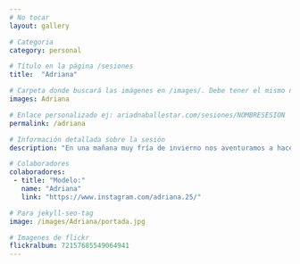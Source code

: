 ```yaml
---
# No tocar
layout: gallery

# Categoria
category: personal

# Título en la página /sesiones
title:  "Adriana"

# Carpeta donde buscará las imágenes en /images/. Debe tener el mismo nombre y sin espacios
images: Adriana

# Enlace personalizado ej: ariadnaballestar.com/sesiones/NOMBRESESION
permalink: /adriana

# Información detallada sobre la sesión
description: "En una mañana muy fría de invierno nos aventuramos a hacer una sesión. Recorrimos las calles de la parte vieja de Fraga y, después de unas horas, este es el resultado. Es una de las sesiones más complicadas que he hecho. No llegábamos ni a 2 grados de temperatura y la humedad lo hacía aún más difícil, pero sin duda valió la pena. ¡Espero que os guste!"

# Colaboradores
colaboradores:
 - title: "Modelo:"
   name: "Adriana"
   link: "https://www.instagram.com/adriana.25/"

# Para jekyll-seo-tag
image: /images/Adriana/portada.jpg

# Imagenes de flickr
flickralbum: 72157685549064941
---
```

